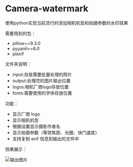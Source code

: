 # Camera-watermark
使用python实现当前流行的添加相机机型和拍摄参数的水印效果

需要用到的包：
- pillow==9.3.0
- pyyaml==6.0
- piexif

文件夹说明：
- input:存放需要批量处理的照片
- output:处理完的图片输出位置
- logos:相机厂商logo存放位置
- fonts:需要使用的字体存放位置

功能：
- 显示厂商 logo
- 显示相机机型
- 根据设置显示摄影作者名
- 显示拍摄参数（等效焦距、光圈、快门速度）
- 支持复制 exif 信息到输出的文件中


效果展示：

![输出图片](./output/P1040227.jpg)
